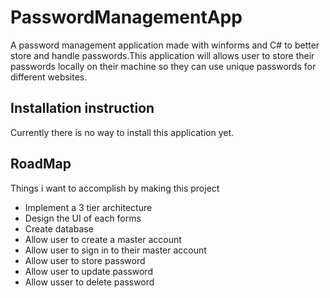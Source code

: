 # PasswordManagementApp
A password management application made with winforms and C# to better store and handle passwords.This application will allows user to store their passwords locally on their machine so they can use unique passwords for different websites.



## Installation instruction
Currently there is no way to install this application yet.


## RoadMap

Things i want to accomplish by making this project
- Implement a 3 tier architecture
- Design the UI of each forms
- Create database
- Allow user to create a master account
- Allow user to sign in to their master account
- Allow user to store password
- Allow user to update password
- Allow usser to delete password

